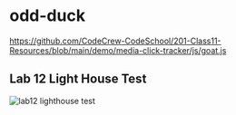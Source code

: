 # odd-duck

<https://github.com/CodeCrew-CodeSchool/201-Class11-Resources/blob/main/demo/media-click-tracker/js/goat.js>


## Lab 12 Light House Test

![lab12 lighthouse test](https://cdn.discordapp.com/attachments/442113342501552147/1091378839508234352/image.png)